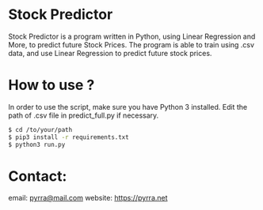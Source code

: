 # Stock Predictor
Stock Predictor is a program written in Python, using Linear Regression and More, to predict future Stock Prices.
The program is able to train using .csv data, and use Linear Regression to predict future stock prices.

# How to use ?
In order to use the script, make sure you have Python 3 installed.
Edit the path of .csv file in predict_full.py if necessary.
```sh
$ cd /to/your/path
$ pip3 install -r requirements.txt
$ python3 run.py 
```
# Contact:
email: pyrra@mail.com
website: https://pyrra.net
